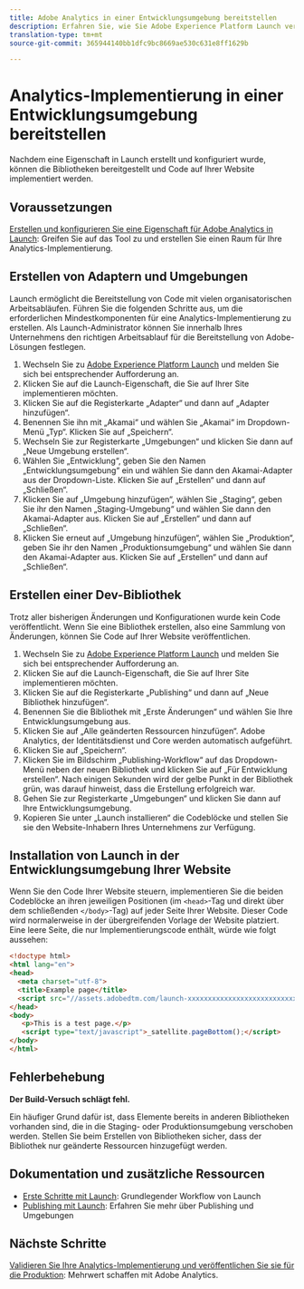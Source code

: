 ```yaml
---
title: Adobe Analytics in einer Entwicklungsumgebung bereitstellen
description: Erfahren Sie, wie Sie Adobe Experience Platform Launch verwenden, um Adobe Analytics in Ihrer Entwicklungsumgebung bereitzustellen.
translation-type: tm+mt
source-git-commit: 365944140bb1dfc9bc8669ae530c631e8ff1629b

---
```



# Analytics-Implementierung in einer Entwicklungsumgebung bereitstellen

Nachdem eine Eigenschaft in Launch erstellt und konfiguriert wurde, können die Bibliotheken bereitgestellt und Code auf Ihrer Website implementiert werden.

## Voraussetzungen

[Erstellen und konfigurieren Sie eine Eigenschaft für Adobe Analytics in Launch](create-analytics-property.md): Greifen Sie auf das Tool zu und erstellen Sie einen Raum für Ihre Analytics-Implementierung.

## Erstellen von Adaptern und Umgebungen

Launch ermöglicht die Bereitstellung von Code mit vielen organisatorischen Arbeitsabläufen. Führen Sie die folgenden Schritte aus, um die erforderlichen Mindestkomponenten für eine Analytics-Implementierung zu erstellen. Als Launch-Administrator können Sie innerhalb Ihres Unternehmens den richtigen Arbeitsablauf für die Bereitstellung von Adobe-Lösungen festlegen.

1. Wechseln Sie zu [Adobe Experience Platform Launch](https://launch.adobe.com) und melden Sie sich bei entsprechender Aufforderung an.
2. Klicken Sie auf die Launch-Eigenschaft, die Sie auf Ihrer Site implementieren möchten.
3. Klicken Sie auf die Registerkarte „Adapter“ und dann auf „Adapter hinzufügen“.
4. Benennen Sie ihn mit „Akamai“ und wählen Sie „Akamai“ im Dropdown-Menü „Typ“. Klicken Sie auf „Speichern“.
5. Wechseln Sie zur Registerkarte „Umgebungen“ und klicken Sie dann auf „Neue Umgebung erstellen“.
6. Wählen Sie „Entwicklung“, geben Sie den Namen „Entwicklungsumgebung“ ein und wählen Sie dann den Akamai-Adapter aus der Dropdown-Liste. Klicken Sie auf „Erstellen“ und dann auf „Schließen“.
7. Klicken Sie auf „Umgebung hinzufügen“, wählen Sie „Staging“, geben Sie ihr den Namen „Staging-Umgebung“ und wählen Sie dann den Akamai-Adapter aus. Klicken Sie auf „Erstellen“ und dann auf „Schließen“.
8. Klicken Sie erneut auf „Umgebung hinzufügen“, wählen Sie „Produktion“, geben Sie ihr den Namen „Produktionsumgebung“ und wählen Sie dann den Akamai-Adapter aus. Klicken Sie auf „Erstellen“ und dann auf „Schließen“.

## Erstellen einer Dev-Bibliothek

Trotz aller bisherigen Änderungen und Konfigurationen wurde kein Code veröffentlicht. Wenn Sie eine Bibliothek erstellen, also eine Sammlung von Änderungen, können Sie Code auf Ihrer Website veröffentlichen.

1. Wechseln Sie zu [Adobe Experience Platform Launch](https://launch.adobe.com) und melden Sie sich bei entsprechender Aufforderung an.
2. Klicken Sie auf die Launch-Eigenschaft, die Sie auf Ihrer Site implementieren möchten.
3. Klicken Sie auf die Registerkarte „Publishing“ und dann auf „Neue Bibliothek hinzufügen“.
4. Benennen Sie die Bibliothek mit „Erste Änderungen“ und wählen Sie Ihre Entwicklungsumgebung aus.
5. Klicken Sie auf „Alle geänderten Ressourcen hinzufügen“. Adobe Analytics, der Identitätsdienst und Core werden automatisch aufgeführt.
6. Klicken Sie auf „Speichern“.
7. Klicken Sie im Bildschirm „Publishing-Workflow“ auf das Dropdown-Menü neben der neuen Bibliothek und klicken Sie auf „Für Entwicklung erstellen“. Nach einigen Sekunden wird der gelbe Punkt in der Bibliothek grün, was darauf hinweist, dass die Erstellung erfolgreich war.
8. Gehen Sie zur Registerkarte „Umgebungen“ und klicken Sie dann auf Ihre Entwicklungsumgebung.
9. Kopieren Sie unter „Launch installieren“ die Codeblöcke und stellen Sie sie den Website-Inhabern Ihres Unternehmens zur Verfügung.

## Installation von Launch in der Entwicklungsumgebung Ihrer Website

Wenn Sie den Code Ihrer Website steuern, implementieren Sie die beiden Codeblöcke an ihren jeweiligen Positionen (im `<head>`-Tag und direkt über dem schließenden `</body>`-Tag) auf jeder Seite Ihrer Website. Dieser Code wird normalerweise in der übergreifenden Vorlage der Website platziert. Eine leere Seite, die nur Implementierungscode enthält, würde wie folgt aussehen:

```html
<!doctype html>
<html lang="en">
<head>
  <meta charset="utf-8">
  <title>Example page</title>
  <script src="//assets.adobedtm.com/launch-xxxxxxxxxxxxxxxxxxxxxxxxxxxxxxxxxx-development.min.js"></script>
</head>
<body>
   <p>This is a test page.</p>
   <script type="text/javascript">_satellite.pageBottom();</script>
</body>
</html>
```

## Fehlerbehebung

**Der Build-Versuch schlägt fehl.**

Ein häufiger Grund dafür ist, dass Elemente bereits in anderen Bibliotheken vorhanden sind, die in die Staging- oder Produktionsumgebung verschoben werden. Stellen Sie beim Erstellen von Bibliotheken sicher, dass der Bibliothek nur geänderte Ressourcen hinzugefügt werden.

## Dokumentation und zusätzliche Ressourcen

- [Erste Schritte mit Launch](https://docs.adobe.com/content/help/de-DE/launch/using/intro/get-started/quick-start.html): Grundlegender Workflow von Launch
- [Publishing mit Launch](https://docs.adobe.com/content/help/de-DE/launch/using/reference/publish/overview.html): Erfahren Sie mehr über Publishing und Umgebungen

## Nächste Schritte

[Validieren Sie Ihre Analytics-Implementierung und veröffentlichen Sie sie für die Produktion](validate-publish-prod.md): Mehrwert schaffen mit Adobe Analytics.

